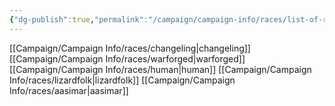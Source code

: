 ```yaml
---
{"dg-publish":true,"permalink":"/campaign/campaign-info/races/list-of-races/"}
---
```




[[Campaign/Campaign Info/races/changeling\|changeling]]
[[Campaign/Campaign Info/races/warforged\|warforged]]
[[Campaign/Campaign Info/races/human\|human]]
[[Campaign/Campaign Info/races/lizardfolk\|lizardfolk]]
[[Campaign/Campaign Info/races/aasimar\|aasimar]]

